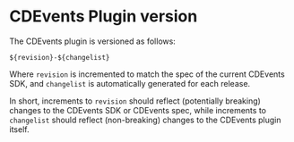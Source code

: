 # CDEvents Plugin version

The CDEvents plugin is versioned as follows:

`${revision}-${changelist}`

Where `revision` is incremented to match the spec of the current CDEvents SDK, and `changelist` is automatically
generated for each release.

In short, increments to `revision` should reflect (potentially breaking) changes to the CDEvents SDK or CDEvents spec,
while increments to `changelist` should reflect (non-breaking) changes to the CDEvents plugin itself.